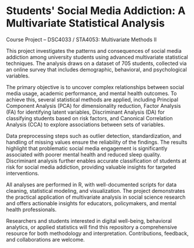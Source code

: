# Students' Social Media Addiction: A Multivariate Statistical Analysis

Course Project – DSC4033 / STA4053: Multivariate Methods II

This project investigates the patterns and consequences of social media addiction among university students using advanced multivariate statistical techniques. The analysis draws on a dataset of 705 students, collected via an online survey that includes demographic, behavioral, and psychological variables.

The primary objective is to uncover complex relationships between social media usage, academic performance, and mental health outcomes. To achieve this, several statistical methods are applied, including Principal Component Analysis (PCA) for dimensionality reduction, Factor Analysis (FA) for identifying latent variables, Discriminant Analysis (DA) for classifying students based on risk factors, and Canonical Correlation Analysis (CCA) to explore associations between sets of variables.

Data preprocessing steps such as outlier detection, standardization, and handling of missing values ensure the reliability of the findings. The results highlight that problematic social media engagement is significantly associated with poorer mental health and reduced sleep quality. Discriminant analysis further enables accurate classification of students at risk for social media addiction, providing valuable insights for targeted interventions.

All analyses are performed in R, with well-documented scripts for data cleaning, statistical modeling, and visualization. The project demonstrates the practical application of multivariate analysis in social science research and offers actionable insights for educators, policymakers, and mental health professionals.

Researchers and students interested in digital well-being, behavioral analytics, or applied statistics will find this repository a comprehensive resource for both methodology and interpretation. Contributions, feedback, and collaborations are welcome.
